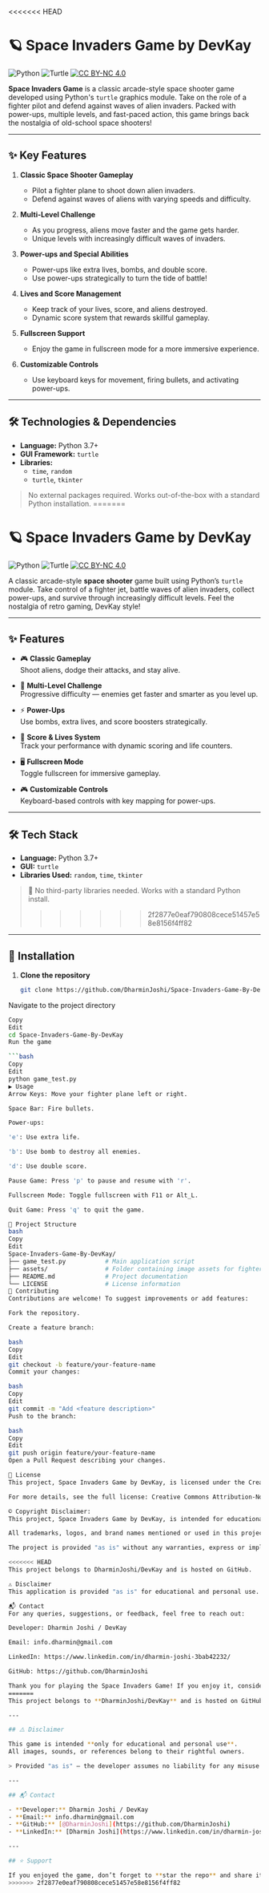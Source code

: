 <<<<<<< HEAD
# 🪐 **Space Invaders Game by DevKay**

![Python](https://img.shields.io/badge/Python-3.7+-blue) ![Turtle](https://img.shields.io/badge/Turtle-GUI-green) [![CC BY-NC 4.0](https://i.creativecommons.org/l/by-nc/4.0/88x31.png)](https://creativecommons.org/licenses/by-nc/4.0/)

**Space Invaders Game** is a classic arcade-style space shooter game developed using Python's `turtle` graphics module. Take on the role of a fighter pilot and defend against waves of alien invaders. Packed with power-ups, multiple levels, and fast-paced action, this game brings back the nostalgia of old-school space shooters!

---

## ✨ Key Features

1. **Classic Space Shooter Gameplay**
   * Pilot a fighter plane to shoot down alien invaders.
   * Defend against waves of aliens with varying speeds and difficulty.

2. **Multi-Level Challenge**
   * As you progress, aliens move faster and the game gets harder.
   * Unique levels with increasingly difficult waves of invaders.

3. **Power-ups and Special Abilities**
   * Power-ups like extra lives, bombs, and double score.
   * Use power-ups strategically to turn the tide of battle!

4. **Lives and Score Management**
   * Keep track of your lives, score, and aliens destroyed.
   * Dynamic score system that rewards skillful gameplay.

5. **Fullscreen Support**
   * Enjoy the game in fullscreen mode for a more immersive experience.

6. **Customizable Controls**
   * Use keyboard keys for movement, firing bullets, and activating power-ups.

---

## 🛠️ Technologies & Dependencies

* **Language:** Python 3.7+
* **GUI Framework:** `turtle`
* **Libraries:**
   * `time`, `random`
   * `turtle`, `tkinter`

> No external packages required. Works out-of-the-box with a standard Python installation.
=======
# 🪐 Space Invaders Game by DevKay

![Python](https://img.shields.io/badge/Python-3.7+-blue) ![Turtle](https://img.shields.io/badge/Turtle-GUI-green) [![CC BY-NC 4.0](https://i.creativecommons.org/l/by-nc/4.0/88x31.png)](https://creativecommons.org/licenses/by-nc/4.0/)

A classic arcade-style **space shooter** game built using Python’s `turtle` module. Take control of a fighter jet, battle waves of alien invaders, collect power-ups, and survive through increasingly difficult levels. Feel the nostalgia of retro gaming, DevKay style!

---

## ✨ Features

- 🎮 **Classic Gameplay**  
  Shoot aliens, dodge their attacks, and stay alive.

- 🚀 **Multi-Level Challenge**  
  Progressive difficulty — enemies get faster and smarter as you level up.

- ⚡ **Power-Ups**  
  Use bombs, extra lives, and score boosters strategically.

- 💯 **Score & Lives System**  
  Track your performance with dynamic scoring and life counters.

- 🖥️ **Fullscreen Mode**  
  Toggle fullscreen for immersive gameplay.

- 🎮 **Customizable Controls**  
  Keyboard-based controls with key mapping for power-ups.

---

## 🛠️ Tech Stack

- **Language:** Python 3.7+
- **GUI:** `turtle`
- **Libraries Used:** `random`, `time`, `tkinter`

> 🔧 No third-party libraries needed. Works with a standard Python install.
>>>>>>> 2f2877e0eaf790808cece51457e58e8156f4ff82

---

## 🚀 Installation

1. **Clone the repository**

   ```bash
   git clone https://github.com/DharminJoshi/Space-Invaders-Game-By-DevKay.git
Navigate to the project directory

```bash
Copy
Edit
cd Space-Invaders-Game-By-DevKay
Run the game

```bash
Copy
Edit
python game_test.py
▶️ Usage
Arrow Keys: Move your fighter plane left or right.

Space Bar: Fire bullets.

Power-ups:

'e': Use extra life.

'b': Use bomb to destroy all enemies.

'd': Use double score.

Pause Game: Press 'p' to pause and resume with 'r'.

Fullscreen Mode: Toggle fullscreen with F11 or Alt_L.

Quit Game: Press 'q' to quit the game.

📂 Project Structure
bash
Copy
Edit
Space-Invaders-Game-By-DevKay/
├── game_test.py           # Main application script
├── assets/                # Folder containing image assets for fighter plane, aliens, and explosion
├── README.md              # Project documentation
└── LICENSE                # License information
🤝 Contributing
Contributions are welcome! To suggest improvements or add features:

Fork the repository.

Create a feature branch:

bash
Copy
Edit
git checkout -b feature/your-feature-name
Commit your changes:

bash
Copy
Edit
git commit -m "Add <feature description>"
Push to the branch:

bash
Copy
Edit
git push origin feature/your-feature-name
Open a Pull Request describing your changes.

💼 License
This project, Space Invaders Game by DevKay, is licensed under the Creative Commons Attribution-NonCommercial 4.0 International License (CC BY-NC 4.0). You are free to share, adapt, and modify the project for non-commercial purposes, provided that you give appropriate credit to the original creator (Dharmin Joshi/DevKay). Commercial use of this project is not permitted.

For more details, see the full license: Creative Commons Attribution-NonCommercial 4.0 International License.

© Copyright Disclaimer:
This project, Space Invaders Game by DevKay, is intended for educational and personal use only. All content, including code, images, and resources, are used under the principle of fair use. The project is a non-commercial, open-source endeavor created for learning purposes and is not associated with any official or commercial entity.

All trademarks, logos, and brand names mentioned or used in this project are the property of their respective owners. This project does not claim ownership of any of these trademarks, logos, or brand names.

The project is provided "as is" without any warranties, express or implied. The creator of this project is not responsible for any direct or indirect consequences arising from its use.

<<<<<<< HEAD
This project belongs to DharminJoshi/DevKay and is hosted on GitHub.

⚠️ Disclaimer
This application is provided "as is" for educational and personal use. The developer assumes no responsibility for data loss or misuse. Always back up important data before use.

📬 Contact
For any queries, suggestions, or feedback, feel free to reach out:

Developer: Dharmin Joshi / DevKay

Email: info.dharmin@gmail.com

LinkedIn: https://www.linkedin.com/in/dharmin-joshi-3bab42232/

GitHub: https://github.com/DharminJoshi

Thank you for playing the Space Invaders Game! If you enjoy it, consider ⭐ starring the repo!
=======
This project belongs to **DharminJoshi/DevKay** and is hosted on GitHub.

---

## ⚠️ Disclaimer

This game is intended **only for educational and personal use**.  
All images, sounds, or references belong to their rightful owners.

> Provided "as is" — the developer assumes no liability for any misuse or consequences.

---

## 📬 Contact

- **Developer:** Dharmin Joshi / DevKay  
- **Email:** info.dharmin@gmail.com  
- **GitHub:** [@DharminJoshi](https://github.com/DharminJoshi)  
- **LinkedIn:** [Dharmin Joshi](https://www.linkedin.com/in/dharmin-joshi-3bab42232/)

---

## ⭐ Support

If you enjoyed the game, don’t forget to **star the repo** and share it with fellow retro game lovers! 🌌
>>>>>>> 2f2877e0eaf790808cece51457e58e8156f4ff82
